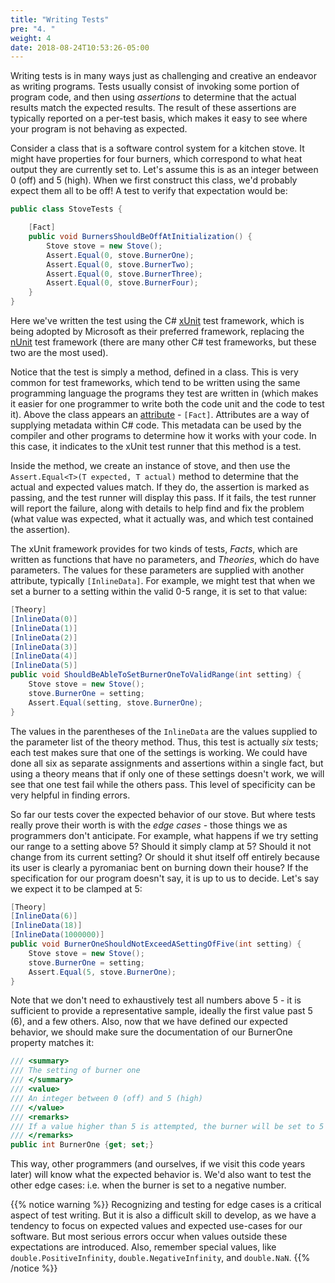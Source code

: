 ```yaml
---
title: "Writing Tests"
pre: "4. "
weight: 4
date: 2018-08-24T10:53:26-05:00
---
```


Writing tests is in many ways just as challenging and creative an endeavor as writing programs.  Tests usually consist of invoking some portion of program code, and then using _assertions_ to determine that the actual results match the expected results.  The result of these assertions are typically reported on a per-test basis, which makes it easy to see where your program is not behaving as expected.  

Consider a class that is a software control system for a kitchen stove.  It might have properties for four burners, which correspond to what heat output they are currently set to.  Let's assume this is as an integer between 0 (off) and 5 (high).  When we first construct this class, we'd probably expect them all to be off!  A test to verify that expectation would be:

```csharp 
public class StoveTests {

    [Fact]
    public void BurnersShouldBeOffAtInitialization() {
        Stove stove = new Stove();
        Assert.Equal(0, stove.BurnerOne);
        Assert.Equal(0, stove.BurnerTwo);
        Assert.Equal(0, stove.BurnerThree);
        Assert.Equal(0, stove.BurnerFour);
    }
}
```

Here we've written the test using the C# [xUnit](https://xunit.net/) test framework, which is being adopted by Microsoft as their preferred framework, replacing the [nUnit](https://nunit.org/) test framework (there are many other C# test frameworks, but these two are the most used).

Notice that the test is simply a method, defined in a class.  This is very common for test frameworks, which tend to be written using the same programming language the programs they test are written in (which makes it easier for one programmer to write both the code unit and the code to test it).  Above the class appears an [attribute](https://docs.microsoft.com/en-us/dotnet/csharp/programming-guide/concepts/attributes/) - `[Fact]`.  Attributes are a way of supplying metadata within C# code.  This metadata can be used by the compiler and other programs to determine how it works with your code.  In this case, it indicates to the xUnit test runner that this method is a test.

Inside the method, we create an instance of stove, and then use the `Assert.Equal<T>(T expected, T actual)` method to determine that the actual and expected values match.  If they do, the assertion is marked as passing, and the test runner will display this pass.  If it fails, the test runner will report the failure, along with details to help find and fix the problem (what value was expected, what it actually was, and which test contained the assertion).

The xUnit framework provides for two kinds of tests, _Facts_, which are written as functions that have no parameters, and _Theories_, which do have parameters.  The values for these parameters are supplied with another attribute, typically `[InlineData]`.  For example, we might test that when we set a burner to a setting within the valid 0-5 range, it is set to that value:

```csharp
[Theory]
[InlineData(0)]
[InlineData(1)]
[InlineData(2)]
[InlineData(3)]
[InlineData(4)]
[InlineData(5)]
public void ShouldBeAbleToSetBurnerOneToValidRange(int setting) {
    Stove stove = new Stove();
    stove.BurnerOne = setting;
    Assert.Equal(setting, stove.BurnerOne);
}
```

The values in the parentheses of the `InlineData` are the values supplied to the parameter list of the theory method.  Thus, this test is actually _six_ tests; each test makes sure that one of the settings is working.  We could have done all six as separate assignments and assertions within a single fact, but using a theory means that if only one of these settings doesn't work, we will see that one test fail while the others pass.  This level of specificity can be very helpful in finding errors.

So far our tests cover the expected behavior of our stove.  But where tests really prove their worth is with the _edge cases_ - those things we as programmers don't anticipate.  For example, what happens if we try setting our range to a setting above 5?  Should it simply clamp at 5?  Should it not change from its current setting?  Or should it shut itself off entirely because its user is clearly a pyromaniac bent on burning down their house? If the specification for our program doesn't say, it is up to us to decide.  Let's say we expect it to be clamped at 5:

```csharp 
[Theory]
[InlineData(6)]
[InlineData(18)]
[InlineData(1000000)]
public void BurnerOneShouldNotExceedASettingOfFive(int setting) {
    Stove stove = new Stove();
    stove.BurnerOne = setting;
    Assert.Equal(5, stove.BurnerOne);
}
```

Note that we don't need to exhaustively test all numbers above 5 - it is sufficient to provide a representative sample, ideally the first value past 5 (6), and a few others.  Also, now that we have defined our expected behavior, we should make sure the documentation of our BurnerOne property matches it:

```csharp
/// <summary>
/// The setting of burner one 
/// </summary>
/// <value>
/// An integer between 0 (off) and 5 (high)
/// </value>
/// <remarks>
/// If a value higher than 5 is attempted, the burner will be set to 5
/// </remarks>
public int BurnerOne {get; set;}
```

This way, other programmers (and ourselves, if we visit this code years later) will know what the expected behavior is.  We'd also want to test the other edge cases: i.e. when the burner is set to a negative number.

{{% notice warning %}}
Recognizing and testing for edge cases is a critical aspect of test writing. But it is also a difficult skill to develop, as we have a tendency to focus on expected values and expected use-cases for our software. But most serious errors occur when values outside these expectations are introduced.  Also, remember special values, like `double.PositiveInfinity`, `double.NegativeInfinity`, and `double.NaN`.
{{% /notice %}}

